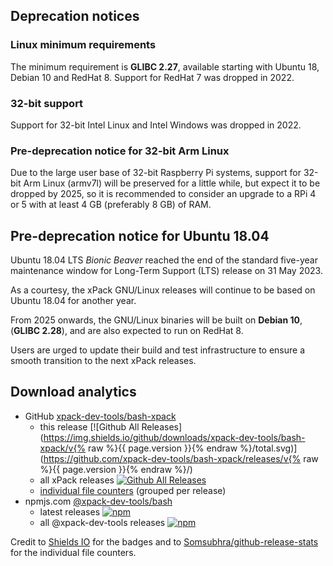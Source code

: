 
## Deprecation notices

### Linux minimum requirements

The minimum requirement is **GLIBC 2.27**, available starting
with Ubuntu 18, Debian 10 and RedHat 8.
Support for RedHat 7 was dropped in 2022.

### 32-bit support

Support for 32-bit Intel Linux and Intel Windows was
dropped in 2022.

### Pre-deprecation notice for 32-bit Arm Linux

Due to the large user base of 32-bit Raspberry Pi systems,
support for 32-bit Arm Linux (armv7l) will be preserved
for a little while, but expect it to be dropped by 2025,
so it is recommended to consider an upgrade to a RPi 4 or 5 with
at least 4 GB (preferably 8 GB) of RAM.

## Pre-deprecation notice for Ubuntu 18.04

Ubuntu 18.04 LTS _Bionic Beaver_ reached the end of the standard five-year
maintenance window for Long-Term Support (LTS) release on 31 May 2023.

As a courtesy, the xPack GNU/Linux releases will continue to be based on
Ubuntu 18.04 for another year.

From 2025 onwards, the GNU/Linux binaries will be built on **Debian 10**,
(**GLIBC 2.28**), and are also expected to run on RedHat 8.

Users are urged to update their build and test infrastructure to
ensure a smooth transition to the next xPack releases.

## Download analytics

- GitHub [xpack-dev-tools/bash-xpack](https://github.com/xpack-dev-tools/bash-xpack/)
  - this release [![Github All Releases](https://img.shields.io/github/downloads/xpack-dev-tools/bash-xpack/v{% raw %}{{ page.version }}{% endraw %}/total.svg)](https://github.com/xpack-dev-tools/bash-xpack/releases/v{% raw %}{{ page.version }}{% endraw %}/)
  - all xPack releases [![Github All Releases](https://img.shields.io/github/downloads/xpack-dev-tools/bash-xpack/total.svg)](https://github.com/xpack-dev-tools/bash-xpack/releases/)
  - [individual file counters](https://somsubhra.github.io/github-release-stats/?username=xpack-dev-tools&repository=bash-xpack) (grouped per release)
- npmjs.com [@xpack-dev-tools/bash](https://www.npmjs.com/package/@xpack-dev-tools/bash)
  - latest releases [![npm](https://img.shields.io/npm/dw/@xpack-dev-tools/bash.svg)](https://www.npmjs.com/package/@xpack-dev-tools/bash/)
  - all @xpack-dev-tools releases [![npm](https://img.shields.io/npm/dt/@xpack-dev-tools/bash.svg)](https://www.npmjs.com/package/@xpack-dev-tools/bash/)

Credit to [Shields IO](https://shields.io) for the badges and to
[Somsubhra/github-release-stats](https://github.com/Somsubhra/github-release-stats)
for the individual file counters.
